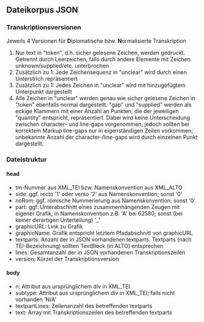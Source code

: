 ## Dateikorpus JSON
### Transkriptionsversionen
Jeweils 4 Versionen für **D**iplomatische bzw. **N**ormalisierte Transkription
1.  Nur text in "token", d.h. sicher gelesene Zeichen, werden gedruckt. Getrennt durch Leerzeichen, falls durch andere Elemente mit Zeichen unknown/supplied/etc. unterbrochen
2. Zusätzlich zu 1: Jede Zeichensequenz in "unclear" wird durch einen Unterstrich repräsentiert
3. Zusätzlich zu 1: Jedes Zeichen in "unclear" wird mit hinzugefügtem Unterpunkt dargestellt
4. Alle Zeichen in "unclear" werden genau wie sicher gelesene Zeichen in "token" ebenfalls normal dargestellt. "gap" und "supplied" werden als eckige Klammern mit einer Anzahl an Punkten, die der jeweiligen "quantity" entspricht, repräsentiert. Dabei wird keine Unterscheidung zwischen character- und line-gaps vorgenommen, jedoch sollten bei korrektem Markup line-gaps nur in eigenständigen Zeilen vorkommen; unbekannte Anzahl der character-/line-gaps wird durch einzelnen Punkt dargestellt. 
### Dateistruktur 
#### head
* tm-Nummer aus XML_TEI bzw. Namenskonvention aus XML_ALTO
* side: ggf. recto '1' oder verso '2' aus Namenskonvention; sonst '0'  
* noRom: ggf. römische Nummerierung aus Namenskonvention; sonst '0'
* part: ggf. Unterabschnitt eines zusammenhängenden Zeugen mit eigener Grafik, in Namenskonvention z.B. 'A' bei 62580; sonst (bei keiner derartigen Unterteilung) '_' 
* graphicURL: Link zu Grafik
* graphicName: Grafik entspricht letztem Pfadabschnitt von graphicURL
* textparts: Anzahl der in JSON vorhandenen textparts. Textparts (nach TEI-Bezeichnung) sollten TextBlock (in ALTO) entsprechen
* lines: Gesamtanzahl der in JSON vorhandenen Transkriptionszeilen
* version: Kürzel der Transkriptionsversion
#### body
* n: Attribut aus ursprünglichem div in XML_TEI
* subtype: Attribut aus ursprünglichem div in XML_TEI; falls nicht vorhanden 'N/A'
* textpartLines: Zeilenanzahl des betreffenden textparts
* text: Array mit Transkriptionszeilen des betreffenden textparts
